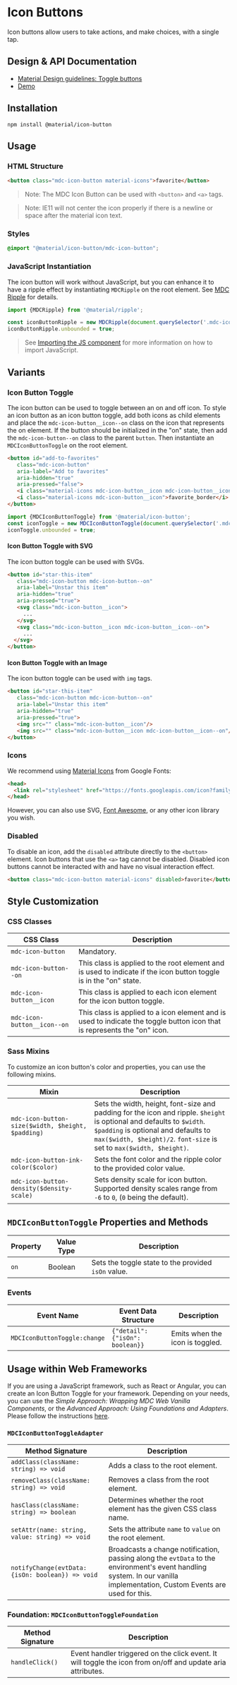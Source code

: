 <!--docs:
title: "Icon Buttons"
layout: detail
section: components
iconId: button
path: /catalog/buttons/icon-buttons/
-->

# Icon Buttons

<!--<div class="article__asset">
  <a class="article__asset-link"
     href="https://material-components.github.io/material-components-web-catalog/#/component/icon-button">
    <img src="{{ site.rootpath }}/images/mdc_web_screenshots/icon-toggles.png" width="20" alt="Icon buttons screenshot">
  </a>
</div>-->

Icon buttons allow users to take actions, and make choices, with a single tap.

## Design & API Documentation

<ul class="icon-list">
  <li class="icon-list-item icon-list-item--spec">
    <a href="https://material.io/go/design-buttons#toggle-button">Material Design guidelines: Toggle buttons</a>
  </li>
  <li class="icon-list-item icon-list-item--link">
    <a href="https://material-components.github.io/material-components-web-catalog/#/component/icon-button">Demo</a>
  </li>
</ul>

## Installation

```
npm install @material/icon-button
```

## Usage

### HTML Structure

```html
<button class="mdc-icon-button material-icons">favorite</button>
```

> Note: The MDC Icon Button can be used with `<button>` and `<a>` tags.

> Note: IE11 will not center the icon properly if there is a newline or space after the material icon text.

### Styles

```scss
@import "@material/icon-button/mdc-icon-button";
```

### JavaScript Instantiation

The icon button will work without JavaScript, but you can enhance it to have a ripple effect by instantiating `MDCRipple` on the root element.
See [MDC Ripple](../mdc-ripple) for details.

```js
import {MDCRipple} from '@material/ripple';

const iconButtonRipple = new MDCRipple(document.querySelector('.mdc-icon-button'));
iconButtonRipple.unbounded = true;
```

> See [Importing the JS component](../../docs/importing-js.md) for more information on how to import JavaScript.

## Variants

### Icon Button Toggle

The icon button can be used to toggle between an on and off icon. To style an icon button as an icon button toggle, add
both icons as child elements and place the `mdc-icon-button__icon--on` class on the icon that represents the on element.
If the button should be initialized in the "on" state, then add the `mdc-icon-button--on` class to the parent `button`.
Then instantiate an `MDCIconButtonToggle` on the root element.

```html
<button id="add-to-favorites"
   class="mdc-icon-button"
   aria-label="Add to favorites"
   aria-hidden="true"
   aria-pressed="false">
   <i class="material-icons mdc-icon-button__icon mdc-icon-button__icon--on">favorite</i>
   <i class="material-icons mdc-icon-button__icon">favorite_border</i>
</button>
```

```js
import {MDCIconButtonToggle} from '@material/icon-button';
const iconToggle = new MDCIconButtonToggle(document.querySelector('.mdc-icon-button'));
iconToggle.unbounded = true;
```

#### Icon Button Toggle with SVG

The icon button toggle can be used with SVGs.

```html
<button id="star-this-item"
   class="mdc-icon-button mdc-icon-button--on"
   aria-label="Unstar this item"
   aria-hidden="true"
   aria-pressed="true">
   <svg class="mdc-icon-button__icon">
     ...
   </svg>
   <svg class="mdc-icon-button__icon mdc-icon-button__icon--on">
     ...
  </svg>
</button>
```

#### Icon Button Toggle with an Image

The icon button toggle can be used with `img` tags.

```html
<button id="star-this-item"
   class="mdc-icon-button mdc-icon-button--on"
   aria-label="Unstar this item"
   aria-hidden="true"
   aria-pressed="true">
   <img src="" class="mdc-icon-button__icon"/>
   <img src="" class="mdc-icon-button__icon mdc-icon-button__icon--on"/>
</button>
```

### Icons

We recommend using [Material Icons](https://material.io/tools/icons/) from Google Fonts:

```html
<head>
  <link rel="stylesheet" href="https://fonts.googleapis.com/icon?family=Material+Icons">
</head>
```

However, you can also use SVG, [Font Awesome](https://fontawesome.com/), or any other icon library you wish.

### Disabled

To disable an icon, add the `disabled` attribute directly to the `<button>` element. Icon buttons that use the `<a>` tag
cannot be disabled. Disabled icon buttons cannot be interacted with and have no visual interaction effect.

```html
<button class="mdc-icon-button material-icons" disabled>favorite</button>
```

## Style Customization

### CSS Classes

CSS Class | Description
--- | ---
`mdc-icon-button` | Mandatory.
`mdc-icon-button--on` | This class is applied to the root element and is used to indicate if the icon button toggle is in the "on" state.
`mdc-icon-button__icon` | This class is applied to each icon element for the icon button toggle.
`mdc-icon-button__icon--on` | This class is applied to a icon element and is used to indicate the toggle button icon that is represents the "on" icon.

### Sass Mixins

To customize an icon button's color and properties, you can use the following mixins.

Mixin | Description
--- | ---
`mdc-icon-button-size($width, $height, $padding)` | Sets the width, height, font-size and padding for the icon and ripple. `$height` is optional and defaults to `$width`. `$padding` is optional and defaults to `max($width, $height)/2`. `font-size` is set to `max($width, $height)`.
`mdc-icon-button-ink-color($color)` | Sets the font color and the ripple color to the provided color value.
`mdc-icon-button-density($density-scale)` | Sets density scale for icon button. Supported density scales range from `-6` to `0`, (`0` being the default).

## `MDCIconButtonToggle` Properties and Methods

Property | Value Type | Description
--- | --- | ---
`on` | Boolean | Sets the toggle state to the provided `isOn` value.

### Events

Event Name | Event Data Structure | Description
--- | --- | ---
`MDCIconButtonToggle:change` | `{"detail": {"isOn": boolean}}` | Emits when the icon is toggled.

## Usage within Web Frameworks

If you are using a JavaScript framework, such as React or Angular, you can create an Icon Button Toggle for your framework. Depending on your needs, you can use the _Simple Approach: Wrapping MDC Web Vanilla Components_, or the _Advanced Approach: Using Foundations and Adapters_. Please follow the instructions [here](../../docs/integrating-into-frameworks.md).

### `MDCIconButtonToggleAdapter`

Method Signature | Description
--- | ---
`addClass(className: string) => void` | Adds a class to the root element.
`removeClass(className: string) => void` | Removes a class from the root element.
`hasClass(className: string) => boolean` | Determines whether the root element has the given CSS class name.
`setAttr(name: string, value: string) => void` | Sets the attribute `name` to `value` on the root element.
`notifyChange(evtData: {isOn: boolean}) => void` | Broadcasts a change notification, passing along the `evtData` to the environment's event handling system. In our vanilla implementation, Custom Events are used for this.

### Foundation: `MDCIconButtonToggleFoundation`

Method Signature | Description
--- | ---
`handleClick()` | Event handler triggered on the click event. It will toggle the icon from on/off and update aria attributes.
